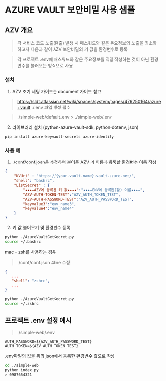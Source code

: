 # AZURE VAULT 보안비밀 사용 샘플
## AZV 개요
> 각 서비스 코드 노출(유출) 발생 시 패스워드와 같은 주요정보의 노출을 최소화 하고자 다음과 같이 AZV 보안비밀의 키 값을 환경변수로 등록

> 각 프로젝트 .env에 패스워드와 같은 주요정보를 직접 작성하는 것이 아닌 환경변수를 불러오는 방식으로 사용


### 설치
1. AZV 초기 세팅 가이드는 document 가이드 참고
> https://sldt.atlassian.net/wiki/spaces/system/pages/476250164/azure+vault
> ./.env 파일 생성 필수

>./simple-web/default_env > ./simple-web/.env

2. 라이브러리 설치 (python-azure-vault-sdk, python-dotenv, json)
```bash
pip install azure-keyvault-secrets azure-identity
```


### 사용 예
1. ./conf/conf.josn을 수정하여 불어올 AZV 키 이름과 등록할 환경변수 이름 작성

```json
{
    "KVUri" : "https://{your-vault-name}.vault.azure.net/",
    "shell": "bashrc",
    "ListSecret" : {
        "★★★★AZV에 등록된 키 값★★★★":"★★★★ENV에 등록된(할) 이름★★★★",
        "AZV-AUTH-TOKEN-TEST":"AZV_AUTH_TOKEN_TEST", 
        "AZV-AUTH-PASSWORD-TEST":"AZV_AUTH_PASSWORD_TEST",
        "keyvalue3":"env_name3",
        "keyvalue4":"env_name4"
    }
}
```

2. 키 값 불어오기 및 환경변수 등록
```bash
python ./AzureVualtGetSecret.py
source ~/.bashrc
```
mac - zsh를 사용하는 경우
 > ./conf/conf.json 4line 수정
 ```json
{
    ...
    "shell": "zshrc",
    ...
}
```
```bash
python ./AzureVualtGetSecret.py
source ~/.zshrc
```


## 프로젝트 .env 설정 예시

> ./simple-web/.env
```env
AUTH_PASSWORD=${AZV_AUTH_PASSWORD_TEST}
AUTH_TOKEN=${AZV_AUTH_TOKEN_TEST}
```
.env파일의 값을 위의 json에서 등록한 환경변수 값으로 작성

```bash
cd ./simple-web
python index.py
> 0987654321
```

